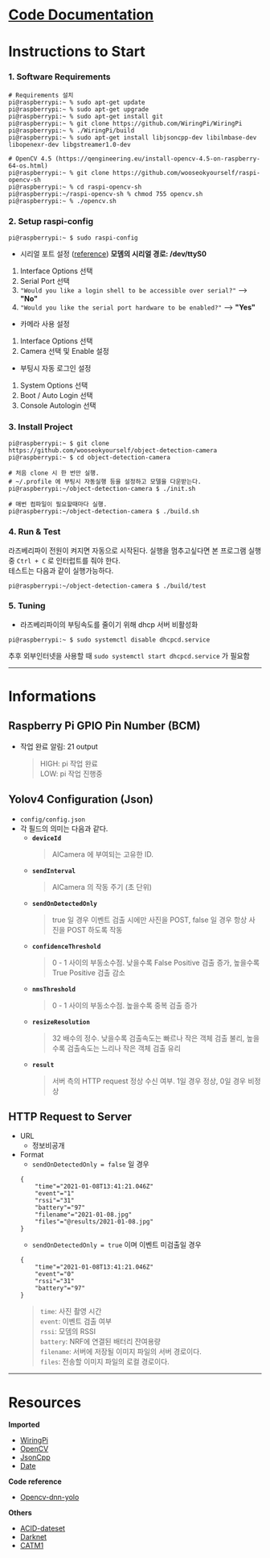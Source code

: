 # [Code Documentation](https://wooseokyourself.github.io/my-github-docs/Ino-on_AICamera/html/annotated.html)

# Instructions to Start
### 1. Software Requirements
```console
# Requirements 설치
pi@raspberrypi:~ % sudo apt-get update
pi@raspberrypi:~ % sudo apt-get upgrade
pi@raspberrypi:~ % sudo apt-get install git
pi@raspberrypi:~ % git clone https://github.com/WiringPi/WiringPi
pi@raspberrypi:~ % ./WiringPi/build
pi@raspberrypi:~ % sudo apt-get install libjsoncpp-dev libilmbase-dev libopenexr-dev libgstreamer1.0-dev

# OpenCV 4.5 (https://qengineering.eu/install-opencv-4.5-on-raspberry-64-os.html)
pi@raspberrypi:~ % git clone https://github.com/wooseokyourself/raspi-opencv-sh
pi@raspberrypi:~ % cd raspi-opencv-sh
pi@raspberrypi:~/raspi-opencv-sh % chmod 755 opencv.sh
pi@raspberrypi:~ % ./opencv.sh 
```

### 2. Setup raspi-config
```console
pi@raspberrypi:~ $ sudo raspi-config
```
+ 시리얼 포트 설정 ([reference](https://github.com/codezoo-ltd/CodeZoo_CATM1_Arduino/blob/master/Hands-ON/Cat.M1_RaspberryPi(with%20Python)_HandsON.pdf))
**모뎀의 시리얼 경로: /dev/ttyS0**
1. Interface Options 선택   
2. Serial Port 선택
3. `"Would you like a login shell to be accessible over serial?"` --> **"No"**
4. `"Would you like the serial port hardware to be enabled?"` --> **"Yes"**
   

+ 카메라 사용 설정
1. Interface Options 선택
2. Camera 선택 및 Enable 설정
   

+ 부팅시 자동 로그인 설정
1. System Options 선택
2. Boot / Auto Login 선택
3. Console Autologin 선택

### 3. Install Project
```console
pi@raspberrypi:~ $ git clone https://github.com/wooseokyourself/object-detection-camera
pi@raspberrypi:~ $ cd object-detection-camera

# 처음 clone 시 한 번만 실행.
# ~/.profile 에 부팅시 자동실행 등을 설정하고 모델을 다운받는다.
pi@raspberrypi:~/object-detection-camera $ ./init.sh

# 매번 컴파일이 필요할때마다 실행.
pi@raspberrypi:~/object-detection-camera $ ./build.sh
```

### 4. Run & Test
라즈베리파이 전원이 켜지면 자동으로 시작된다. 실행을 멈추고싶다면 본 프로그램 실행 중 ```Ctrl + C``` 로 인터럽트를 줘야 한다.   
테스트는 다음과 같이 실행가능하다.
```console
pi@raspberrypi:~/object-detection-camera $ ./build/test
```

### 5. Tuning
+ 라즈베리파이의 부팅속도를 줄이기 위해 dhcp 서버 비활성화
```console
pi@raspberrypi:~ $ sudo systemctl disable dhcpcd.service
```
추후 외부인터넷을 사용할 때 `sudo systemctl start dhcpcd.service` 가 필요함

****

# Informations
## Raspberry Pi GPIO Pin Number (BCM)
+ 작업 완료 알림: 21 output   
    > HIGH: pi 작업 완료   
    > LOW: pi 작업 진행중

## Yolov4 Configuration (Json)
+ `config/config.json`
+ 각 필드의 의미는 다음과 같다.
    + **`deviceId`**   
        > AICamera 에 부여되는 고유한 ID.
    + **`sendInterval`**   
        > AICamera 의 작동 주기 (초 단위)
    + **`sendOnDetectedOnly`**   
        > true 일 경우 이벤트 검출 시에만 사진을 POST, false 일 경우 항상 사진을 POST 하도록 작동
    + **`confidenceThreshold`**
        > 0 - 1 사이의 부동소수점. 낮을수록 False Positive 검출 증가, 높을수록 True Positive 검출 감소
    + **`nmsThreshold`**
        > 0 - 1 사이의 부동소수점. 높을수록 중복 검출 증가
    + **`resizeResolution`**
        > 32 배수의 정수. 낮을수록 검출속도는 빠르나 작은 객체 검출 불리, 높을수록 검출속도는 느리나 작은 객체 검출 유리
    + **`result`**   
        > 서버 측의 HTTP request 정상 수신 여부. 1일 경우 정상, 0일 경우 비정상

## HTTP Request to Server
+ URL
    + 정보비공개
+ Format
    + `sendOnDetectedOnly = false` 일 경우   
    ```
    {
        "time"="2021-01-08T13:41:21.046Z"
        "event"="1"
        "rssi"="31"
        "battery"="97"
        "filename"="2021-01-08.jpg"
        "files"="@results/2021-01-08.jpg"
    }
    ```
    + `sendOnDetectedOnly = true` 이며 이벤트 미검출일 경우    
    ```
    {
        "time"="2021-01-08T13:41:21.046Z"
        "event"="0"
        "rssi"="31"
        "battery"="97"
    }
    ```
    > `time`: 사진 촬영 시간   
    > `event`:  이벤트 검출 여부   
    > `rssi`: 모뎀의 RSSI   
    > `battery`: NRF에 연결된 배터리 잔여용량   
    > `filename`: 서버에 저장될 이미지 파일의 서버 경로이다.   
    > `files`: 전송할 이미지 파일의 로컬 경로이다.

****

# Resources
**Imported**
+ [WiringPi](http://wiringpi.com/)
+ [OpenCV](https://opencv.org/)
+ [JsonCpp](http://open-source-parsers.github.io/jsoncpp-docs/doxygen/index.html/)
+ [Date](https://github.com/HowardHinnant/date/)

**Code reference**
+ [Opencv-dnn-yolo](https://github.com/opencv/opencv/blob/master/samples/dnn/object_detection.cpp/)

**Others**
+ [ACID-dateset](https://www.acidb.ca/)
+ [Darknet](https://github.com/AlexeyAB/darknet/)
+ [CATM1](https://github.com/codezoo-ltd/CodeZoo_CATM1_Arduino/)
